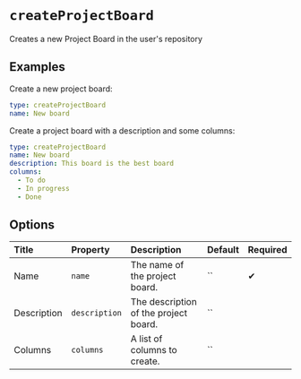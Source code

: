 # `createProjectBoard`

Creates a new Project Board in the user's repository

## Examples

Create a new project board:

```yaml
type: createProjectBoard
name: New board
```

Create a project board with a description and some columns:

```yaml
type: createProjectBoard
name: New board
description: This board is the best board
columns:
  - To do
  - In progress
  - Done
```

## Options

| Title | Property | Description | Default | Required |
| :---- | :--- | :---------- | :------ | :------- |
| Name | `name` | The name of the project board. | `` | ✔ |
| Description | `description` | The description of the project board. | `` |  |
| Columns | `columns` | A list of columns to create. | `` |  |

